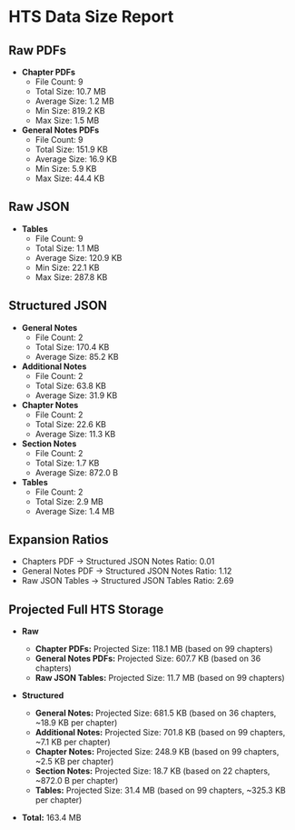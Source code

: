 # HTS Data Size Report

## Raw PDFs

- **Chapter PDFs**
  - File Count: 9
  - Total Size: 10.7 MB
  - Average Size: 1.2 MB
  - Min Size: 819.2 KB
  - Max Size: 1.5 MB
- **General Notes PDFs**
  - File Count: 9
  - Total Size: 151.9 KB
  - Average Size: 16.9 KB
  - Min Size: 5.9 KB
  - Max Size: 44.4 KB

## Raw JSON

- **Tables**
  - File Count: 9
  - Total Size: 1.1 MB
  - Average Size: 120.9 KB
  - Min Size: 22.1 KB
  - Max Size: 287.8 KB

## Structured JSON

- **General Notes**
  - File Count: 2
  - Total Size: 170.4 KB
  - Average Size: 85.2 KB
- **Additional Notes**
  - File Count: 2
  - Total Size: 63.8 KB
  - Average Size: 31.9 KB
- **Chapter Notes**
  - File Count: 2
  - Total Size: 22.6 KB
  - Average Size: 11.3 KB
- **Section Notes**
  - File Count: 2
  - Total Size: 1.7 KB
  - Average Size: 872.0 B
- **Tables**
  - File Count: 2
  - Total Size: 2.9 MB
  - Average Size: 1.4 MB

## Expansion Ratios

- Chapters PDF → Structured JSON Notes Ratio: 0.01
- General Notes PDF → Structured JSON Notes Ratio: 1.12
- Raw JSON Tables → Structured JSON Tables Ratio: 2.69

## Projected Full HTS Storage

- **Raw**
  - **Chapter PDFs:** Projected Size: 118.1 MB (based on 99 chapters)
  - **General Notes PDFs:** Projected Size: 607.7 KB (based on 36 chapters)
  - **Raw JSON Tables:** Projected Size: 11.7 MB (based on 99 chapters)

- **Structured**
  - **General Notes:** Projected Size: 681.5 KB (based on 36 chapters, ~18.9 KB per chapter)
  - **Additional Notes:** Projected Size: 701.8 KB (based on 99 chapters, ~7.1 KB per chapter)
  - **Chapter Notes:** Projected Size: 248.9 KB (based on 99 chapters, ~2.5 KB per chapter)
  - **Section Notes:** Projected Size: 18.7 KB (based on 22 chapters, ~872.0 B per chapter)
  - **Tables:** Projected Size: 31.4 MB (based on 99 chapters, ~325.3 KB per chapter)

- **Total:** 163.4 MB